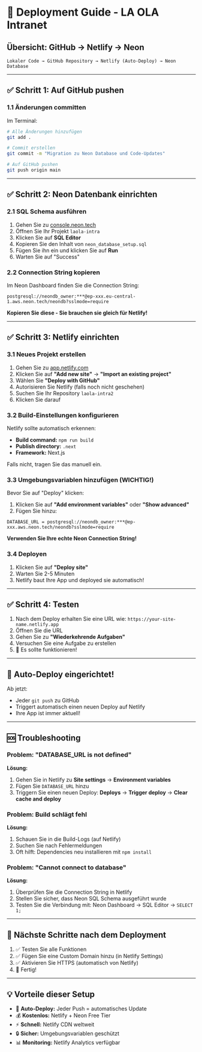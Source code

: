 # 🚀 Deployment Guide - LA OLA Intranet

## Übersicht: GitHub → Netlify → Neon

```
Lokaler Code → GitHub Repository → Netlify (Auto-Deploy) → Neon Database
```

---

## ✅ Schritt 1: Auf GitHub pushen

### 1.1 Änderungen committen

Im Terminal:

```bash
# Alle Änderungen hinzufügen
git add .

# Commit erstellen
git commit -m "Migration zu Neon Database und Code-Updates"

# Auf GitHub pushen
git push origin main
```

---

## ✅ Schritt 2: Neon Datenbank einrichten

### 2.1 SQL Schema ausführen

1. Gehen Sie zu [console.neon.tech](https://console.neon.tech)
2. Öffnen Sie Ihr Projekt `laola-intra`
3. Klicken Sie auf **SQL Editor**
4. Kopieren Sie den Inhalt von `neon_database_setup.sql`
5. Fügen Sie ihn ein und klicken Sie auf **Run**
6. Warten Sie auf "Success"

### 2.2 Connection String kopieren

Im Neon Dashboard finden Sie die Connection String:
```
postgresql://neondb_owner:***@ep-xxx.eu-central-1.aws.neon.tech/neondb?sslmode=require
```

**Kopieren Sie diese - Sie brauchen sie gleich für Netlify!**

---

## ✅ Schritt 3: Netlify einrichten

### 3.1 Neues Projekt erstellen

1. Gehen Sie zu [app.netlify.com](https://app.netlify.com)
2. Klicken Sie auf **"Add new site"** → **"Import an existing project"**
3. Wählen Sie **"Deploy with GitHub"**
4. Autorisieren Sie Netlify (falls noch nicht geschehen)
5. Suchen Sie Ihr Repository `laola-intra2`
6. Klicken Sie darauf

### 3.2 Build-Einstellungen konfigurieren

Netlify sollte automatisch erkennen:
- **Build command:** `npm run build`
- **Publish directory:** `.next`
- **Framework:** Next.js

Falls nicht, tragen Sie das manuell ein.

### 3.3 Umgebungsvariablen hinzufügen (WICHTIG!)

Bevor Sie auf "Deploy" klicken:

1. Klicken Sie auf **"Add environment variables"** oder **"Show advanced"**
2. Fügen Sie hinzu:

```
DATABASE_URL = postgresql://neondb_owner:***@ep-xxx.aws.neon.tech/neondb?sslmode=require
```

**Verwenden Sie Ihre echte Neon Connection String!**

### 3.4 Deployen

1. Klicken Sie auf **"Deploy site"**
2. Warten Sie 2-5 Minuten
3. Netlify baut Ihre App und deployed sie automatisch!

---

## ✅ Schritt 4: Testen

1. Nach dem Deploy erhalten Sie eine URL wie: `https://your-site-name.netlify.app`
2. Öffnen Sie die URL
3. Gehen Sie zu **"Wiederkehrende Aufgaben"**
4. Versuchen Sie eine Aufgabe zu erstellen
5. 🎉 Es sollte funktionieren!

---

## 🔄 Auto-Deploy eingerichtet!

Ab jetzt:
- Jeder `git push` zu GitHub
- Triggert automatisch einen neuen Deploy auf Netlify
- Ihre App ist immer aktuell!

---

## 🆘 Troubleshooting

### Problem: "DATABASE_URL is not defined"
**Lösung:** 
1. Gehen Sie in Netlify zu **Site settings** → **Environment variables**
2. Fügen Sie `DATABASE_URL` hinzu
3. Triggern Sie einen neuen Deploy: **Deploys** → **Trigger deploy** → **Clear cache and deploy**

### Problem: Build schlägt fehl
**Lösung:**
1. Schauen Sie in die Build-Logs (auf Netlify)
2. Suchen Sie nach Fehlermeldungen
3. Oft hilft: Dependencies neu installieren mit `npm install`

### Problem: "Cannot connect to database"
**Lösung:**
1. Überprüfen Sie die Connection String in Netlify
2. Stellen Sie sicher, dass Neon SQL Schema ausgeführt wurde
3. Testen Sie die Verbindung mit: Neon Dashboard → SQL Editor → `SELECT 1;`

---

## 📝 Nächste Schritte nach dem Deployment

1. ✅ Testen Sie alle Funktionen
2. ✅ Fügen Sie eine Custom Domain hinzu (in Netlify Settings)
3. ✅ Aktivieren Sie HTTPS (automatisch von Netlify)
4. 🎉 Fertig!

---

## 💡 Vorteile dieser Setup

- 🚀 **Auto-Deploy:** Jeder Push = automatisches Update
- 💰 **Kostenlos:** Netlify + Neon Free Tier
- ⚡ **Schnell:** Netlify CDN weltweit
- 🔒 **Sicher:** Umgebungsvariablen geschützt
- 📊 **Monitoring:** Netlify Analytics verfügbar
